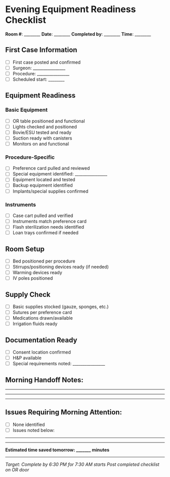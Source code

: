 # Evening Equipment Readiness Checklist

**Room #**: ________ **Date**: ________ **Completed by**: ________ **Time**: ________

## First Case Information
- [ ] First case posted and confirmed
- [ ] Surgeon: ________________
- [ ] Procedure: ________________
- [ ] Scheduled start: ________

## Equipment Readiness

### Basic Equipment
- [ ] OR table positioned and functional
- [ ] Lights checked and positioned
- [ ] Bovie/ESU tested and ready
- [ ] Suction ready with canisters
- [ ] Monitors on and functional

### Procedure-Specific
- [ ] Preference card pulled and reviewed
- [ ] Special equipment identified: ________________
- [ ] Equipment located and tested
- [ ] Backup equipment identified
- [ ] Implants/special supplies confirmed

### Instruments
- [ ] Case cart pulled and verified
- [ ] Instruments match preference card
- [ ] Flash sterilization needs identified
- [ ] Loan trays confirmed if needed

## Room Setup
- [ ] Bed positioned per procedure
- [ ] Stirrups/positioning devices ready (if needed)
- [ ] Warming devices ready
- [ ] IV poles positioned

## Supply Check
- [ ] Basic supplies stocked (gauze, sponges, etc.)
- [ ] Sutures per preference card
- [ ] Medications drawn/available
- [ ] Irrigation fluids ready

## Documentation Ready
- [ ] Consent location confirmed
- [ ] H&P available
- [ ] Special requirements noted: ________________

## Morning Handoff Notes:
_______________________________________________________
_______________________________________________________
_______________________________________________________

## Issues Requiring Morning Attention:
- [ ] None identified
- [ ] Issues noted below:
_______________________________________________________
_______________________________________________________

**Estimated time saved tomorrow: _______ minutes**

---

*Target: Complete by 6:30 PM for 7:30 AM starts*
*Post completed checklist on OR door*